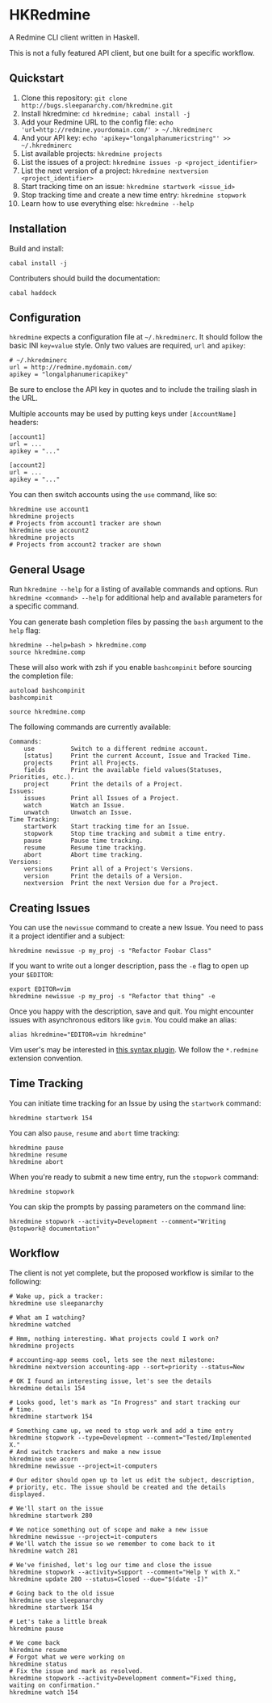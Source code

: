 HKRedmine
==========

A Redmine CLI client written in Haskell.

This is not a fully featured API client, but one built for a specific workflow.

Quickstart
-----------

1. Clone this repository: `git clone http://bugs.sleepanarchy.com/hkredmine.git`
2. Install hkredmine: `cd hkredmine; cabal install -j`
3. Add your Redmine URL to the config file: `echo 'url=http://redmine.yourdomain.com/' > ~/.hkredminerc`
4. And your API key: `echo 'apikey="longalphanumericstring"' >> ~/.hkredminerc`
5. List available projects: `hkredmine projects`
6. List the issues of a project: `hkredmine issues -p <project_identifier>`
7. List the next version of a project: `hkredmine nextversion <project_identifier>`
8. Start tracking time on an issue: `hkredmine startwork <issue_id>`
9. Stop tracking time and create a new time entry: `hkredmine stopwork`
10. Learn how to use everything else: `hkredmine --help`

Installation
-------------

Build and install:

    cabal install -j

Contributers should build the documentation:

    cabal haddock


Configuration
--------------

`hkredmine` expects a configuration file at `~/.hkredminerc`. It should follow
the basic INI `key=value` style. Only two values are required, `url` and
`apikey`:

    # ~/.hkredminerc
    url = http://redmine.mydomain.com/
    apikey = "longalphanumericapikey"

Be sure to enclose the API key in quotes and to include the trailing slash in
the URL.

Multiple accounts may be used by putting keys under `[AccountName]` headers:

    [account1]
    url = ...
    apikey = "..."

    [account2]
    url = ...
    apikey = "..."

You can then switch accounts using the `use` command, like so:

    hkredmine use account1
    hkredmine projects
    # Projects from account1 tracker are shown
    hkredmine use account2
    hkredmine projects
    # Projects from account2 tracker are shown


General Usage
--------------

Run `hkredmine --help` for a listing of available commands and options.
Run `hkredmine <command> --help` for additional help and available parameters
for a specific command.

You can generate bash completion files by passing the `bash` argument to the
`help` flag:

    hkredmine --help=bash > hkredmine.comp
    source hkredmine.comp

These will also work with zsh if you enable `bashcompinit` before sourcing the
completion file:

    autoload bashcompinit
    bashcompinit

    source hkredmine.comp

The following commands are currently available:

    Commands:
        use          Switch to a different redmine account.
        [status]     Print the current Account, Issue and Tracked Time.
        projects     Print all Projects.
        fields       Print the available field values(Statuses, Priorities, etc.).
        project      Print the details of a Project.
    Issues:
        issues       Print all Issues of a Project.
        watch        Watch an Issue.
        unwatch      Unwatch an Issue.
    Time Tracking:
        startwork    Start tracking time for an Issue.
        stopwork     Stop time tracking and submit a time entry.
        pause        Pause time tracking.
        resume       Resume time tracking.
        abort        Abort time tracking.
    Versions:
        versions     Print all of a Project's Versions.
        version      Print the details of a Version.
        nextversion  Print the next Version due for a Project.


Creating Issues
----------------

You can use the `newissue` command to create a new Issue. You need to pass it a
project identifier and a subject:

    hkredmine newissue -p my_proj -s "Refactor Foobar Class"

If you want to write out a longer description, pass the `-e` flag to open up
your `$EDITOR`:

    export EDITOR=vim
    hkredmine newissue -p my_proj -s "Refactor that thing" -e

Once you happy with the description, save and quit. You might encounter issues
with asynchronous editors like `gvim`. You could make an alias:

    alias hkredmine="EDITOR=vim hkredmine"

Vim user's may be interested in [this syntax plugin](vim-redminewiki). We
follow the `*.redmine` extension convention.


Time Tracking
--------------

You can initiate time tracking for an Issue by using the `startwork` command:

    hkredmine startwork 154

You can also `pause`, `resume` and `abort` time tracking:

    hkredmine pause
    hkredmine resume
    hkredmine abort

When you're ready to submit a new time entry, run the `stopwork` command:

    hkredmine stopwork

You can skip the prompts by passing parameters on the command line:

    hkredmine stopwork --activity=Development --comment="Writing @stopwork@ documentation"


Workflow
---------

The client is not yet complete, but the proposed workflow is similar to the
following:

    # Wake up, pick a tracker:
    hkredmine use sleepanarchy

    # What am I watching?
    hkredmine watched

    # Hmm, nothing interesting. What projects could I work on?
    hkredmine projects

    # accounting-app seems cool, lets see the next milestone:
    hkredmine nextversion accounting-app --sort=priority --status=New

    # OK I found an interesting issue, let's see the details
    hkredmine details 154

    # Looks good, let's mark as "In Progress" and start tracking our
    # time.
    hkredmine startwork 154

    # Something came up, we need to stop work and add a time entry
    hkredmine stopwork --type=Development --comment="Tested/Implemented X."
    # And switch trackers and make a new issue
    hkredmine use acorn
    hkredmine newissue --project=it-computers

    # Our editor should open up to let us edit the subject, description,
    # priority, etc. The issue should be created and the details displayed.

    # We'll start on the issue
    hkredmine startwork 280

    # We notice something out of scope and make a new issue
    hkredmine newissue --project=it-computers
    # We'll watch the issue so we remember to come back to it
    hkredmine watch 281

    # We've finished, let's log our time and close the issue
    hkredmine stopwork --activity=Support --comment="Help Y with X."
    hkredmine update 280 --status=Closed --due="$(date -I)"

    # Going back to the old issue
    hkredmine use sleepanarchy
    hkredmine startwork 154

    # Let's take a little break
    hkredmine pause

    # We come back
    hkredmine resume
    # Forgot what we were working on
    hkredmine status
    # Fix the issue and mark as resolved.
    hkredmine stopwork --activity=Development comment="Fixed thing, waiting on confirmation."
    hkredmine watch 154


[vim-redminewiki]: https://github.com/s3rvac/vim-syntax-redminewiki/
